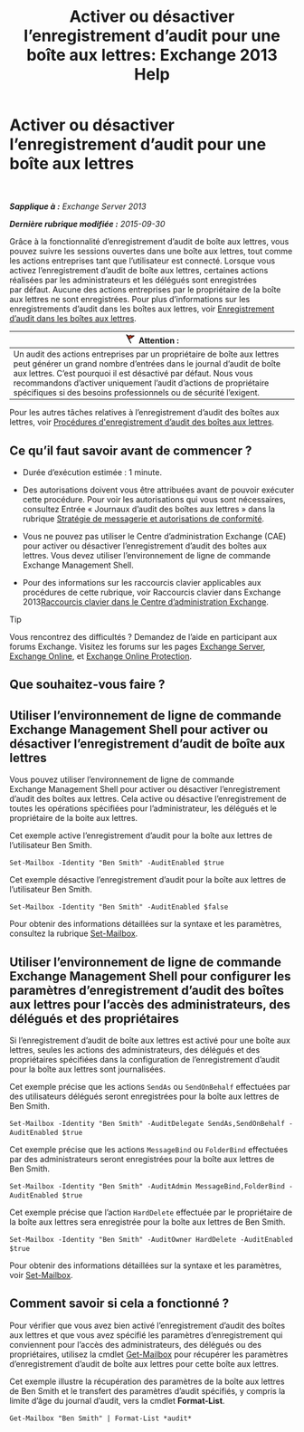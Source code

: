 ﻿---
title: 'Activer ou désactiver l’enregistrement d’audit pour une boîte aux lettres: Exchange 2013 Help'
TOCTitle: Activer ou désactiver l’enregistrement d’audit pour une boîte aux lettres
ms:assetid: c4bbfd52-6196-49c7-8c31-777fbbee11f2
ms:mtpsurl: https://technet.microsoft.com/fr-fr/library/Ff461937(v=EXCHG.150)
ms:contentKeyID: 50479126
ms.date: 04/24/2018
mtps_version: v=EXCHG.150
ms.translationtype: HT
---

# Activer ou désactiver l’enregistrement d’audit pour une boîte aux lettres

 

_**Sapplique à :** Exchange Server 2013_

_**Dernière rubrique modifiée :** 2015-09-30_

Grâce à la fonctionnalité d’enregistrement d’audit de boîte aux lettres, vous pouvez suivre les sessions ouvertes dans une boîte aux lettres, tout comme les actions entreprises tant que l’utilisateur est connecté. Lorsque vous activez l’enregistrement d’audit de boîte aux lettres, certaines actions réalisées par les administrateurs et les délégués sont enregistrées par défaut. Aucune des actions entreprises par le propriétaire de la boîte aux lettres ne sont enregistrées. Pour plus d’informations sur les enregistrements d’audit dans les boîtes aux lettres, voir [Enregistrement d’audit dans les boîtes aux lettres](mailbox-audit-logging-exchange-2013-help.md).

<table>
<thead>
<tr class="header">
<th><img src="images/JJ673034.Caution(EXCHG.150).gif" title="Attention" alt="Attention" />Attention :</th>
</tr>
</thead>
<tbody>
<tr class="odd">
<td>Un audit des actions entreprises par un propriétaire de boîte aux lettres peut générer un grand nombre d’entrées dans le journal d’audit de boîte aux lettres. C’est pourquoi il est désactivé par défaut. Nous vous recommandons d’activer uniquement l’audit d’actions de propriétaire spécifiques si des besoins professionnels ou de sécurité l’exigent.</td>
</tr>
</tbody>
</table>


Pour les autres tâches relatives à l’enregistrement d’audit des boîtes aux lettres, voir [Procédures d'enregistrement d’audit des boîtes aux lettres](mailbox-audit-logging-procedures-exchange-2013-help.md).

## Ce qu’il faut savoir avant de commencer ?

  - Durée d’exécution estimée : 1 minute.

  - Des autorisations doivent vous être attribuées avant de pouvoir exécuter cette procédure. Pour voir les autorisations qui vous sont nécessaires, consultez Entrée « Journaux d’audit des boîtes aux lettres » dans la rubrique [Stratégie de messagerie et autorisations de conformité](messaging-policy-and-compliance-permissions-exchange-2013-help.md).

  - Vous ne pouvez pas utiliser le Centre d’administration Exchange (CAE) pour activer ou désactiver l’enregistrement d’audit des boîtes aux lettres. Vous devez utiliser l’environnement de ligne de commande Exchange Management Shell.

  - Pour des informations sur les raccourcis clavier applicables aux procédures de cette rubrique, voir Raccourcis clavier dans Exchange 2013[Raccourcis clavier dans le Centre d’administration Exchange](keyboard-shortcuts-in-the-exchange-admin-center-exchange-online-protection-help.md).

> [!TIP]
> Vous rencontrez des difficultés ? Demandez de l’aide en participant aux forums Exchange. Visitez les forums sur les pages <a href="https://go.microsoft.com/fwlink/p/?linkid=60612">Exchange Server</a>, <a href="https://go.microsoft.com/fwlink/p/?linkid=267542">Exchange Online</a>, et <a href="https://go.microsoft.com/fwlink/p/?linkid=285351">Exchange Online Protection</a>.


## Que souhaitez-vous faire ?

## Utiliser l’environnement de ligne de commande Exchange Management Shell pour activer ou désactiver l’enregistrement d’audit de boîte aux lettres

Vous pouvez utiliser l’environnement de ligne de commande Exchange Management Shell pour activer ou désactiver l’enregistrement d’audit des boîtes aux lettres. Cela active ou désactive l’enregistrement de toutes les opérations spécifiées pour l’administrateur, les délégués et le propriétaire de la boite aux lettres.

Cet exemple active l’enregistrement d’audit pour la boîte aux lettres de l’utilisateur Ben Smith.

    Set-Mailbox -Identity "Ben Smith" -AuditEnabled $true

Cet exemple désactive l’enregistrement d’audit pour la boîte aux lettres de l’utilisateur Ben Smith.

    Set-Mailbox -Identity "Ben Smith" -AuditEnabled $false

Pour obtenir des informations détaillées sur la syntaxe et les paramètres, consultez la rubrique [Set-Mailbox](https://technet.microsoft.com/fr-fr/library/bb123981\(v=exchg.150\)).

## Utiliser l’environnement de ligne de commande Exchange Management Shell pour configurer les paramètres d’enregistrement d’audit des boîtes aux lettres pour l’accès des administrateurs, des délégués et des propriétaires

Si l’enregistrement d’audit de boîte aux lettres est activé pour une boîte aux lettres, seules les actions des administrateurs, des délégués et des propriétaires spécifiées dans la configuration de l’enregistrement d’audit pour la boîte aux lettres sont journalisées.

Cet exemple précise que les actions `SendAs` ou `SendOnBehalf` effectuées par des utilisateurs délégués seront enregistrées pour la boîte aux lettres de Ben Smith.

    Set-Mailbox -Identity "Ben Smith" -AuditDelegate SendAs,SendOnBehalf -AuditEnabled $true

Cet exemple précise que les actions `MessageBind` ou `FolderBind` effectuées par des administrateurs seront enregistrées pour la boîte aux lettres de Ben Smith.

    Set-Mailbox -Identity "Ben Smith" -AuditAdmin MessageBind,FolderBind -AuditEnabled $true

Cet exemple précise que l’action `HardDelete` effectuée par le propriétaire de la boîte aux lettres sera enregistrée pour la boîte aux lettres de Ben Smith.

    Set-Mailbox -Identity "Ben Smith" -AuditOwner HardDelete -AuditEnabled $true

Pour obtenir des informations détaillées sur la syntaxe et les paramètres, voir [Set-Mailbox](https://technet.microsoft.com/fr-fr/library/bb123981\(v=exchg.150\)).

## Comment savoir si cela a fonctionné ?

Pour vérifier que vous avez bien activé l’enregistrement d’audit des boîtes aux lettres et que vous avez spécifié les paramètres d’enregistrement qui conviennent pour l’accès des administrateurs, des délégués ou des propriétaires, utilisez la cmdlet [Get-Mailbox](https://technet.microsoft.com/fr-fr/library/bb123685\(v=exchg.150\)) pour récupérer les paramètres d’enregistrement d’audit de boîte aux lettres pour cette boîte aux lettres.

Cet exemple illustre la récupération des paramètres de la boîte aux lettres de Ben Smith et le transfert des paramètres d’audit spécifiés, y compris la limite d’âge du journal d’audit, vers la cmdlet **Format-List**.

    Get-Mailbox "Ben Smith" | Format-List *audit*

